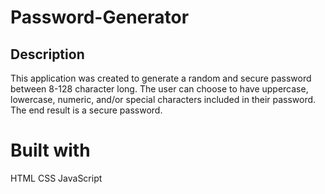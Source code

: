 # Password-Generator

## Description 
This application was created to generate a random and secure password between 8-128 character long. The user can choose to have uppercase, lowercase, numeric, and/or special characters included in their password. The end result is a secure password. 

# Built with 
HTML
CSS
JavaScript 





